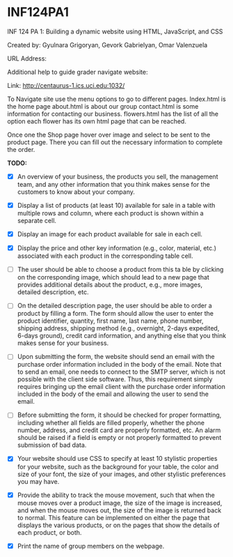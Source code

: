 # INF124PA1

INF 124 PA 1: Building a dynamic website using HTML, JavaScript, and CSS

Created by: Gyulnara Grigoryan, Gevork Gabrielyan, Omar Valenzuela
 

URL Address:

Additional help to guide grader navigate website:

Link:
http://centaurus-1.ics.uci.edu:1032/

To Navigate site use the menu options to go to different pages.
Index.html is the home page
about.html is about our group
contact.html is some information for contacting our business.
flowers.html has the list of all the option
each flower has its own html page that can be reached.

Once one the Shop page hover over image and select to be sent to the product page.
There you can fill out the necessary information to complete the order.

**TODO:**

- [x] An overview of your business, the products you sell, the management team, and any other information that you think makes sense for
      the customers to know about your company.

- [x] Display a list of products (at least 10) available for sale in a table with multiple rows and column, where each product is shown within a separate cell.

- [x] Display an image for each product available for sale in each cell.

- [x] Display the price and other key information (e.g., color, material, etc.) associated with each product in the corresponding table cell.

- [ ] The user should be able to choose a product from this ta ble by clicking on the corresponding image, which should lead to a new page that provides additional details about the product, e.g., more images, detailed description, etc.

- [ ] On the detailed description page, the user should be able to order a product by filling a form. The form should allow the user to enter the product identifier, quantity, first name, last name, phone number, shipping address, shipping method (e.g., overnight, 2-days expedited, 6-days ground), credit card information, and anything else that you think makes sense for your business.

- [ ] Upon submitting the form, the website should send an email with the purchase order information included in the body of the email. Note that to send an email, one needs to connect to the SMTP server, which is not possible with the client side software. Thus, this requirement simply requires bringing up the email client with the purchase order information included in the body of the email and allowing the user to send the email.

- [ ] Before submitting the form, it should be checked for proper formatting, including whether all fields are filled properly, whether the phone number, address, and credit card are properly formatted, etc. An alarm should be raised if a field is empty or not properly formatted to prevent submission of bad data.

- [x] Your website should use CSS to specify at least 10 stylistic properties for your website, such as the background for your table, the color and size of your font, the size of your images, and other stylistic preferences you may have.

- [x] Provide the ability to track the mouse movement, such that when the mouse moves over a product image, the size of the image is increased, and when the mouse moves out, the size of the image is returned back to normal. This feature can be implemented on either the page that displays the various products, or on the pages that show the details of each product, or both.

- [x] Print the name of group members on the webpage.
